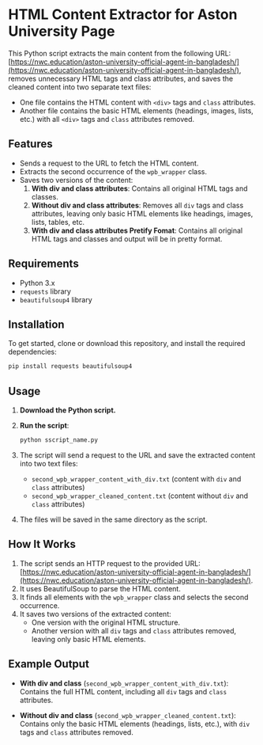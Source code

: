 # HTML Content Extractor for Aston University Page

This Python script extracts the main content from the following URL:
[https://nwc.education/aston-university-official-agent-in-bangladesh/](https://nwc.education/aston-university-official-agent-in-bangladesh/),
removes unnecessary HTML tags and class attributes, and saves the cleaned content into two separate text files:

- One file contains the HTML content with `<div>` tags and `class` attributes.
- Another file contains the basic HTML elements (headings, images, lists, etc.) with all `<div>` tags and `class` attributes removed.

## Features

- Sends a request to the URL to fetch the HTML content.
- Extracts the second occurrence of the `wpb_wrapper` class.
- Saves two versions of the content:
  1. **With div and class attributes**: Contains all original HTML tags and classes.
  2. **Without div and class attributes**: Removes all `div` tags and class attributes, leaving only basic HTML elements like headings, images, lists, tables, etc.
  3. **With div and class attributes Pretify Fomat**: Contains all original HTML tags and classes and output will be in pretty format.

## Requirements

- Python 3.x
- `requests` library
- `beautifulsoup4` library

## Installation

To get started, clone or download this repository, and install the required dependencies:

```bash
pip install requests beautifulsoup4
```

## Usage

1. **Download the Python script.**

2. **Run the script**:

   ```bash
   python sscript_name.py
   ```

3. The script will send a request to the URL and save the extracted content into two text files:

   - `second_wpb_wrapper_content_with_div.txt` (content with `div` and `class` attributes)
   - `second_wpb_wrapper_cleaned_content.txt` (content without `div` and `class` attributes)

4. The files will be saved in the same directory as the script.

## How It Works

1. The script sends an HTTP request to the provided URL: [https://nwc.education/aston-university-official-agent-in-bangladesh/](https://nwc.education/aston-university-official-agent-in-bangladesh/).
2. It uses BeautifulSoup to parse the HTML content.
3. It finds all elements with the `wpb_wrapper` class and selects the second occurrence.
4. It saves two versions of the extracted content:
   - One version with the original HTML structure.
   - Another version with all `div` tags and `class` attributes removed, leaving only basic HTML elements.

## Example Output

- **With div and class** (`second_wpb_wrapper_content_with_div.txt`):  
  Contains the full HTML content, including all `div` tags and `class` attributes.

- **Without div and class** (`second_wpb_wrapper_cleaned_content.txt`):  
  Contains only the basic HTML elements (headings, lists, etc.), with `div` tags and `class` attributes removed.
